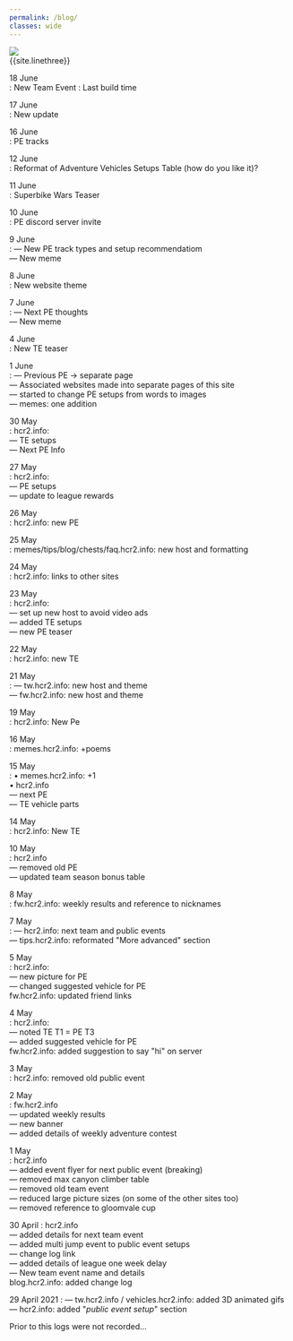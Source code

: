 ```yaml
---
permalink: /blog/
classes: wide
---    
```


![](https://cdn.discordapp.com/attachments/806343355264401478/837569890357346334/image0.png)   
{{site.linethree}}  

18 June  
: New Team Event
: Last build time

17 June  
: New update

16 June  
: PE tracks  

12 June  
: Reformat of Adventure Vehicles Setups Table (how do you like it)?  

11 June  
: Superbike Wars Teaser

10 June   
: PE discord server invite  

9 June  
: — New PE track types and setup recommendatiom   
— New meme

8 June   
: New website theme


7 June   
: — Next PE thoughts  
— New meme

4 June     
: New TE teaser 

1 June   
: — Previous PE -> separate page  
— Associated websites made into separate pages of this site   
— started to change PE setups from words to images  
— memes: one addition  

30 May  
: hcr2.info:  
	— TE setups  
	— Next PE Info  
	
27 May   
: hcr2.info:    
	— PE setups      
	— update to league rewards     
	  
26 May    
: hcr2.info: new PE

25 May  
: memes/tips/blog/chests/faq.hcr2.info: new host and formatting

24 May  
: hcr2.info: links to other sites

23 May  
: hcr2.info:   
	— set up new host to avoid video ads   
	— added TE setups   
	— new PE teaser  

22 May  
: hcr2.info: new TE

21 May  
: — tw.hcr2.info: new host and theme  
— fw.hcr2.info: new host and theme

19 May  
: hcr2.info: New Pe

16 May  
: memes.hcr2.info: +poems

15 May  
: • memes.hcr2.info: +1  
• hcr2.info  
	— next PE  
	— TE vehicle parts  

14 May  
: hcr2.info: New TE

10 May  
: hcr2.info  
	— removed old PE  
	— updated team season bonus table  

8 May  
: fw.hcr2.info: weekly results and reference to nicknames

7 May  
: — hcr2.info: next team and public events  
— tips.hcr2.info: reformated "More advanced" section

5 May  
: hcr2.info:   
	— new picture for PE  
	— changed suggested vehicle for PE  
fw.hcr2.info: updated friend links

4 May   
: hcr2.info:   
 	— noted TE T1 = PE T3  
	— added suggested vehicle for PE  
fw.hcr2.info: added suggestion to say "hi" on server  

3 May   
: hcr2.info: removed old public event

2 May   
: fw.hcr2.info  
	— updated weekly results  
	— new banner  
	— added details of weekly adventure contest

1 May   
: hcr2.info  
	— added event flyer for next public event (breaking)  
	— removed max canyon climber table  
	— removed old team event  
	— reduced large picture sizes (on some of the other sites too)  
	— removed reference to gloomvale cup  
 
30 April 
: hcr2.info  
	— added details for next team event  
 	— added multi jump event to public event setups  
	— change log link  
	— added details of league one week delay  
	— New team event name and details  
blog.hcr2.info: added change log  

29 April 2021
: — tw.hcr2.info / vehicles.hcr2.info: added 3D animated gifs  
— hcr2.info: added "*public event setup*" section  

<a name="bottom"> </a>
Prior to this logs were not recorded...
